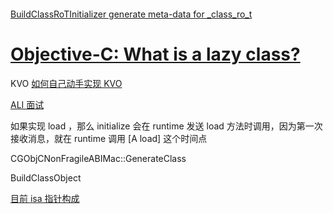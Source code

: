 #### 

[BuildClassRoTInitializer generate meta-data for _class_ro_t](https://clang.llvm.org/doxygen/CGObjCMac_8cpp_source.html)

# [Objective-C: What is a lazy class?](https://stackoverflow.com/questions/15315668/objective-c-what-is-a-lazy-class)

KVO [如何自己动手实现 KVO](https://tech.glowing.com/cn/implement-kvo/)



[ALI 面试](https://hit-alibaba.github.io/interview/iOS/ObjC-Basic/Runtime.html)





如果实现 load ，那么 initialize 会在 runtime 发送 load 方法时调用，因为第一次接收消息，就在 runtime 调用 [A load] 这个时间点



CGObjCNonFragileABIMac::GenerateClass

BuildClassObject



[目前 isa 指针构成](http://www.sealiesoftware.com/blog/archive/2013/09/24/objc_explain_Non-pointer_isa.html)